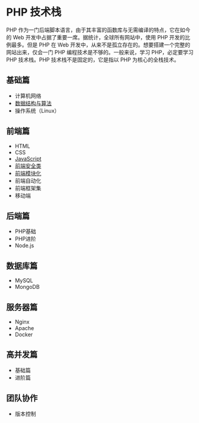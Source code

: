 # PHP 技术栈
PHP 作为一门后端脚本语言，由于其丰富的函数库与无需编译的特点，它在如今的 Web 开发中占据了重要一席。据统计，全球所有网站中，使用 PHP 开发的比例最多。但是 PHP 在 Web 开发中，从来不是孤立存在的。想要搭建一个完整的网站出来，仅会一门 PHP 编程技术是不够的。一般来说，学习 PHP，必定要学习 PHP 技术栈。PHP 技术栈不是固定的，它是指以 PHP 为核心的全栈技术。

## 基础篇
* 计算机网络
* [数据结构与算法](basic/algorithm.md)
* 操作系统（Linux）

## 前端篇
* HTML
* CSS
* [JavaScript](front-end/js.md)
* [前端安全类](front-end/safe.md)
* [前端模块化](front-end/module.md)
* 前端自动化
* 前端框架集
* 移动端

## 后端篇
* PHP基础
* PHP进阶
* Node.js

## 数据库篇
* MySQL
* MongoDB

## 服务器篇
* Nginx
* Apache
* Docker

## 高并发篇
* 基础篇
* 进阶篇

## 团队协作
* 版本控制
